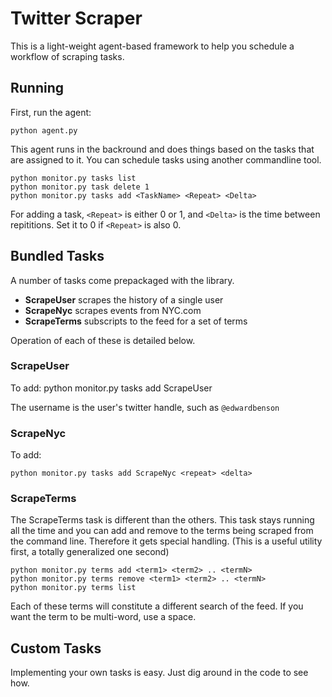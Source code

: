 Twitter Scraper
===============

This is a light-weight agent-based framework to help you schedule a workflow of
scraping tasks.

Running
------- 

First, run the agent:
    
    python agent.py

This agent runs in the backround and does things based on the tasks that are 
assigned to it. You can schedule tasks using another commandline tool.

    python monitor.py tasks list
    python monitor.py task delete 1
    python monitor.py tasks add <TaskName> <Repeat> <Delta>

For adding a task, `<Repeat>` is either 0 or 1, and `<Delta>` is the time
between repititions. Set it to 0 if `<Repeat>` is also 0.

Bundled Tasks
-------------

A number of tasks come prepackaged with the library.

- **ScrapeUser** scrapes the history of a single user
- **ScrapeNyc** scrapes events from NYC.com
- **ScrapeTerms** subscripts to the feed for a set of terms

Operation of each of these is detailed below.

### ScrapeUser

To add:
    python monitor.py tasks add ScrapeUser <repeat> <delta> <username>

The username is the user's twitter handle, such as `@edwardbenson`

### ScrapeNyc

To add:
    
    python monitor.py tasks add ScrapeNyc <repeat> <delta>


### ScrapeTerms

The ScrapeTerms task is different than the others. This task stays 
running all the time and you can add and remove to the terms being 
scraped from the command line. Therefore it gets special handling.
(This is a useful utility first, a totally generalized one second)

    python monitor.py terms add <term1> <term2> .. <termN>
    python monitor.py terms remove <term1> <term2> .. <termN>
    python monitor.py terms list

Each of these terms will constitute a different search of the feed.
If you want the term to be multi-word, use a space.

Custom Tasks
-------------

Implementing your own tasks is easy. Just dig around in the code to see how.


